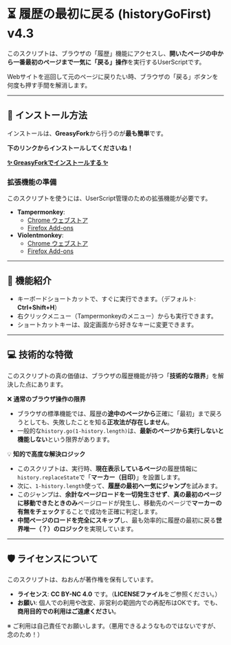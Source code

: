 # ⏳ 履歴の最初に戻る (historyGoFirst) v4.3

このスクリプトは、ブラウザの「履歴」機能にアクセスし、**開いたページの中から一番最初のページまで一気に「戻る」操作**を実行するUserScriptです。

Webサイトを巡回して元のページに戻りたい時、ブラウザの「戻る」ボタンを何度も押す手間を解消します。

---

## 🚀 インストール方法

インストールは、**GreasyFork**から行うのが**最も簡単**です。

**下のリンクからインストールしてくださいね！**

**[✨ GreasyForkでインストールする ✨](https://greasyfork.org/ja/scripts/546323)**

### 拡張機能の準備

このスクリプトを使うには、UserScript管理のための拡張機能が必要です。

* **Tampermonkey**: 
    * [Chrome ウェブストア](https://chrome.google.com/webstore/detail/tampermonkey/dhdgffkkebhmkfjojejmpbldmpobfkfo)
    * [Firefox Add-ons](https://addons.mozilla.org/ja/firefox/addon/tampermonkey/)
* **Violentmonkey**: 
    * [Chrome ウェブストア](https://chrome.google.com/webstore/detail/violent-monkey/jinjaccalgkegednnccohejagnlnfdag)
    * [Firefox Add-ons](https://addons.mozilla.org/ja/firefox/addon/violentmonkey/)

---

## 🎀 機能紹介

* キーボードショートカットで、すぐに実行できます。（デフォルト: **Ctrl+Shift+H**）
* 右クリックメニュー（Tampermonkeyのメニュー）からも実行できます。
* ショートカットキーは、設定画面から好きなキーに変更できます。

---

## 💻 技術的な特徴

このスクリプトの真の価値は、ブラウザの履歴機能が持つ「**技術的な限界**」を解決した点にあります。

❌ **通常のブラウザ操作の限界**
* ブラウザの標準機能では、履歴の**途中のページから**正確に「最初」まで戻ろうとしても、失敗したことを知る**正攻法が存在しません**。
* 一般的な`history.go(1-history.length)`は、**最新のページから実行しないと機能しない**という限界があります。

💡 **知的で高度な解決ロジック**
* このスクリプトは、実行時、**現在表示しているページ**の履歴情報に`history.replaceState`で「**マーカー（目印）**」を設置します。
* 次に、`1-history.length`使って、**履歴の最初へ一気にジャンプ**を試みます。
* このジャンプは、**余計なページロードを一切発生させず**、**真の最初のページに移動できたときのみ**ページロードが発生し、移動先のページで**マーカーの有無をチェック**することで成功を正確に判定します。
* **中間ページのロードを完全にスキップ**し、最も効率的に履歴の最初に戻る**世界唯一（？）のロジック**を実現しています。

---

## 🛡️ ライセンスについて

このスクリプトは、ねおんが著作権を保有しています。

* **ライセンス**: **CC BY-NC 4.0** です。（**LICENSEファイル**をご参照ください。）
* **お願い**: 個人での利用や改変、非営利の範囲内での再配布はOKです。でも、**商用目的での利用はご遠慮ください**。

※ ご利用は自己責任でお願いします。（悪用できるようなものではないですが、念のため！）
